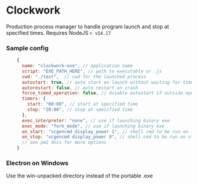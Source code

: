 # Clockwork

Production process manager to handle program launch and stop at specified times.
Requires NodeJS `> v14.17`

### Sample config

```js
    {
      name: "clockwork-exe", // application name
      script: "EXE_PATH_HERE", // path to executable or .js
      cwd: "./test",  // cwd for the launched process
      autostart: true, // auto start on launch without waiting for timers
      autorestart: false, // auto restart on crash
      force_timed_operation: false, // disable autostart if outside operating hours
      timers: {
        start: "08:00", // start at specified time
        stop: "20:00", // stop at specified time
      },
      exec_interpreter: "none", // use if launching binary exe
      exec_mode: "fork_mode", // use if launching binary exe
      on_start: "vcgencmd display_power 1", // shell cmd to be run on launch
      on_stop: "vcgencmd display_power 0", // shell cmd to be run on stop
      // see pm2 docs for more options
    }
```

### Electron on Windows

Use the win-unpacked directory instead of the portable .exe
